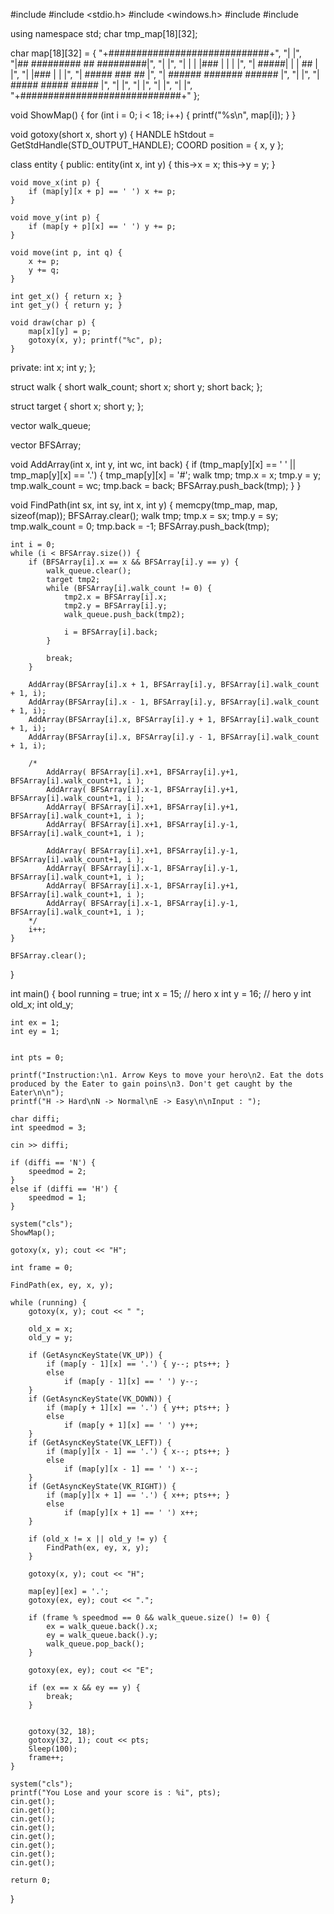 #include <iostream>
#include <stdio.h>
#include <windows.h>
#include <string>
#include <vector>

using namespace std;
char tmp_map[18][32];

char map[18][32] = {
	"+#############################+",
	"|                             |",                          
	"|##   ######### ##   #########|",
	"|                             |",
	"|       |  | |###  |   |  |   |",
	"|  #####|  | |      ## |      |",
	"|            |###  |      |   |",
	"| ##### ###         ##        |",
	"|   ######  #######  ######   |",
	"|                             |",
	"|   #####    #####    #####   |",
	"|                             |",
	"|                             |",
	"|                             |",
	"|                             |",
	"+#############################+"
};

void ShowMap()
{
	for (int i = 0; i < 18; i++) {
		printf("%s\n", map[i]);
	}
}

void gotoxy(short x, short y)
{
	HANDLE hStdout = GetStdHandle(STD_OUTPUT_HANDLE);
	COORD position = { x, y };

class entity {
public:
	entity(int x, int y) {
		this->x = x;
		this->y = y;
	}

	void move_x(int p) {
		if (map[y][x + p] == ' ') x += p;
	}

	void move_y(int p) {
		if (map[y + p][x] == ' ') y += p;
	}

	void move(int p, int q) {
		x += p;
		y += q;
	}

	int get_x() { return x; }
	int get_y() { return y; }

	void draw(char p) {
		map[x][y] = p;
		gotoxy(x, y); printf("%c", p);
	}

private:
	int x;
	int y;
};

struct walk {
	short walk_count;
	short x;
	short y;
	short back;
};

struct target {
	short x;
	short y;
};

vector<target> walk_queue;

vector<walk> BFSArray;

void AddArray(int x, int y, int wc, int back) {
	if (tmp_map[y][x] == ' ' || tmp_map[y][x] == '.') {
		tmp_map[y][x] = '#';
		walk tmp;
		tmp.x = x;
		tmp.y = y;
		tmp.walk_count = wc;
		tmp.back = back;
		BFSArray.push_back(tmp);
	}
}

void FindPath(int sx, int sy, int x, int y) {
	memcpy(tmp_map, map, sizeof(map));
	BFSArray.clear();
	walk tmp;
	tmp.x = sx;
	tmp.y = sy;
	tmp.walk_count = 0;
	tmp.back = -1;
	BFSArray.push_back(tmp);

	int i = 0;
	while (i < BFSArray.size()) {
		if (BFSArray[i].x == x && BFSArray[i].y == y) {
			walk_queue.clear();
			target tmp2;
			while (BFSArray[i].walk_count != 0) {
				tmp2.x = BFSArray[i].x;
				tmp2.y = BFSArray[i].y;
				walk_queue.push_back(tmp2);

				i = BFSArray[i].back;
			}

			break;
		}

		AddArray(BFSArray[i].x + 1, BFSArray[i].y, BFSArray[i].walk_count + 1, i);
		AddArray(BFSArray[i].x - 1, BFSArray[i].y, BFSArray[i].walk_count + 1, i);
		AddArray(BFSArray[i].x, BFSArray[i].y + 1, BFSArray[i].walk_count + 1, i);
		AddArray(BFSArray[i].x, BFSArray[i].y - 1, BFSArray[i].walk_count + 1, i);

		/*
			AddArray( BFSArray[i].x+1, BFSArray[i].y+1, BFSArray[i].walk_count+1, i );
			AddArray( BFSArray[i].x-1, BFSArray[i].y+1, BFSArray[i].walk_count+1, i );
			AddArray( BFSArray[i].x+1, BFSArray[i].y+1, BFSArray[i].walk_count+1, i );
			AddArray( BFSArray[i].x+1, BFSArray[i].y-1, BFSArray[i].walk_count+1, i );

			AddArray( BFSArray[i].x+1, BFSArray[i].y-1, BFSArray[i].walk_count+1, i );
			AddArray( BFSArray[i].x-1, BFSArray[i].y-1, BFSArray[i].walk_count+1, i );
			AddArray( BFSArray[i].x-1, BFSArray[i].y+1, BFSArray[i].walk_count+1, i );
			AddArray( BFSArray[i].x-1, BFSArray[i].y-1, BFSArray[i].walk_count+1, i );
		*/
		i++;
	}

	BFSArray.clear();
}


int main()
{
	bool running = true;
	int x = 15; // hero x
	int y = 16; // hero y
	int old_x;
	int old_y;

	int ex = 1;
	int ey = 1;


	int pts = 0;

	printf("Instruction:\n1. Arrow Keys to move your hero\n2. Eat the dots produced by the Eater to gain poins\n3. Don't get caught by the Eater\n\n");
	printf("H -> Hard\nN -> Normal\nE -> Easy\n\nInput : ");

	char diffi;
	int speedmod = 3;

	cin >> diffi;

	if (diffi == 'N') {
		speedmod = 2;
	}
	else if (diffi == 'H') {
		speedmod = 1;
	}

	system("cls");
	ShowMap();

	gotoxy(x, y); cout << "H";

	int frame = 0;

	FindPath(ex, ey, x, y);

	while (running) {
		gotoxy(x, y); cout << " ";

		old_x = x;
		old_y = y;

		if (GetAsyncKeyState(VK_UP)) {
			if (map[y - 1][x] == '.') { y--; pts++; }
			else
				if (map[y - 1][x] == ' ') y--;
		}
		if (GetAsyncKeyState(VK_DOWN)) {
			if (map[y + 1][x] == '.') { y++; pts++; }
			else
				if (map[y + 1][x] == ' ') y++;
		}
		if (GetAsyncKeyState(VK_LEFT)) {
			if (map[y][x - 1] == '.') { x--; pts++; }
			else
				if (map[y][x - 1] == ' ') x--;
		}
		if (GetAsyncKeyState(VK_RIGHT)) {
			if (map[y][x + 1] == '.') { x++; pts++; }
			else
				if (map[y][x + 1] == ' ') x++;
		}

		if (old_x != x || old_y != y) {
			FindPath(ex, ey, x, y);
		}

		gotoxy(x, y); cout << "H";

		map[ey][ex] = '.';
		gotoxy(ex, ey); cout << ".";

		if (frame % speedmod == 0 && walk_queue.size() != 0) {
			ex = walk_queue.back().x;
			ey = walk_queue.back().y;
			walk_queue.pop_back();
		}

		gotoxy(ex, ey); cout << "E";

		if (ex == x && ey == y) {
			break;
		}


		gotoxy(32, 18);
		gotoxy(32, 1); cout << pts;
		Sleep(100);
		frame++;
	}

	system("cls");
	printf("You Lose and your score is : %i", pts);
	cin.get();
	cin.get();
	cin.get();
	cin.get();
	cin.get();
	cin.get();
	cin.get();
	cin.get();

	return 0;
}
